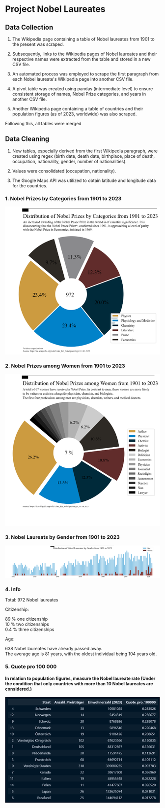# Project Nobel Laureates

## Data Collection
1. The Wikipedia page containing a table of Nobel laureates from 1901 to the present was scraped.<br/>

2. Subsequently, links to the Wikipedia pages of Nobel laureates and their respective names were extracted from the table and stored in a new CSV file.<br/>

3. An automated process was employed to scrape the first paragraph from each Nobel laureate's Wikipedia page into another CSV file.<br/>

4. A pivot table was created using pandas (intermediate level) to ensure consistent storage of names, Nobel Prize categories, and years in another CSV file.<br/>

5. Another Wikipedia page containing a table of countries and their population figures (as of 2023, worldwide) was also scraped.<br/>

Following this, all tables were merged

## Data Cleaning
1. New tables, especially derived from the first Wikipedia paragraph, were created using regex (birth date, death date, birthplace, place of death, occupation, nationality, gender, number of nationalities).<br/>

2. Values were consolidated (occupation, nationality).<br/>

3. The Google Maps API was utilized to obtain latitude and longitude data for the countries.<br/>


### 1. Nobel Prizes by Categories from 1901 to 2023
![alt text](https://github.com/JeanneDuPre/scrape_wikipedia_nobel_prize_winner/blob/main/images/pie_chart_nobelpreis_kategorien_englisch.png)
### 2. Nobel Prizes among Women from 1901 to 2023
![alt text](https://github.com/JeanneDuPre/scrape_wikipedia_nobel_prize_winner/blob/main/images/pie_chart_nobelpreis_kategorien_frauen_englisch.png)
### 3. Nobel Laureats by Gender from 1901 to 2023
![alt text](https://github.com/JeanneDuPre/scrape_wikipedia_nobel_prize_winner/blob/main/images/bar_chart_nobelpreis_gender.png)
### 4. Info

Total: 
  972 Nobel laureates<br/>

Citizenship: 

  89 %   one citizenship<br/>
  10 %   two citizenships<br/>
  0.4 %  three citizenships<br/>
  
Age:   

  638 Nobel laureates have already passed away.<br/>
  The average age is 81 years, with the oldest individual being 104 years old.<br/>
       
### 5. Quote pro 100 000
#### In relation to population figures, measure the Nobel laureate rate (Under the condition that only countries with more than 10 Nobel laureates are considered.)
![alt text](https://github.com/JeanneDuPre/scrape_wikipedia_nobel_prize_winner/blob/main/images/dataset_quote_pro_100000.png)




